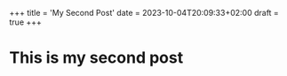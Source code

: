+++
title = 'My Second Post'
date = 2023-10-04T20:09:33+02:00
draft = true
+++

# This is my second post
